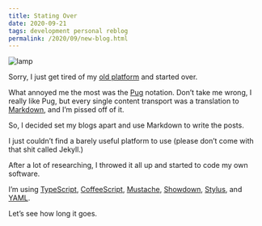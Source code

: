 ```yaml
---
title: Stating Over
date: 2020-09-21
tags: development personal reblog
permalink: /2020/09/new-blog.html
---
```

[coffeescript]: https://coffeescript.org/
[markdown]: https://www.markdownguide.org/
[mustache]: https://mustache.github.io/
[pug]: https://pugjs.org/
[showdown]: http://showdownjs.com/
[stylus]: https://stylus-lang.com/
[typescript]: https://typescript.org/
[yaml]: https://yaml.org/

<div class="pull-right">
  <img src="{{{ cacilhas.url }}}/img/lamp.png" alt="lamp" />
</div>

<p class="mg-first">
  Sorry, I just get tired of my
  <a href="{{{ cacilhas.url }}}/montegasppa/">old platform</a> and started over.
</p>

What annoyed me the most was the [Pug][pug] notation. Don’t take me wrong, I
really like Pug, but every single content transport was a translation to
[Markdown][markdown], and I’m pissed off of it.

So, I decided set my blogs apart and use Markdown to write the posts.

I just couldn’t find a barely useful platform to use (please don’t come with
that shit called Jekyll.)

After a lot of researching, I throwed it all up and started to code my own
software.

I’m using [TypeScript][typescript], [CoffeeScript][coffeescript],
[Mustache][mustache], [Showdown][showdown], [Stylus][stylus], and [YAML][yaml].

Let’s see how long it goes.
